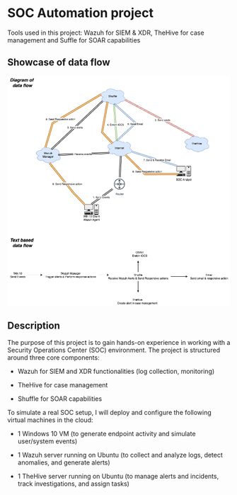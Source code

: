# SOC Automation project

Tools used in this project:
Wazuh for SIEM & XDR, TheHive for case management and Suffle for SOAR capabilities

## Showcase of data flow

![SOC-Automation_project_dataflow](https://github.com/SivanS-iT/SOC_projects/blob/main/Images/02-SOC_Automation/02-SOC_Automation.png?raw=true)


## Description

The purpose of this project is to gain hands-on experience in working with a Security Operations Center (SOC) environment. The project is structured around three core components:

* Wazuh for SIEM and XDR functionalities (log collection, monitoring)

* TheHive for case management

* Shuffle for SOAR capabilities

To simulate a real SOC setup, I will deploy and configure the following virtual machines in the cloud:

* 1 Windows 10 VM (to generate endpoint activity and simulate user/system events)

* 1 Wazuh server running on Ubuntu (to collect and analyze logs, detect anomalies, and generate alerts)

* 1 TheHive server running on Ubuntu (to manage alerts and incidents, track investigations, and assign tasks)


